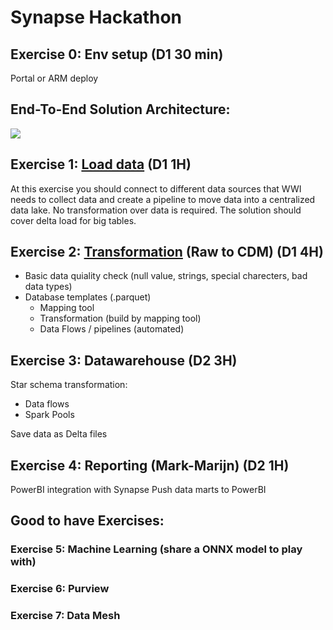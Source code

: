 # Synapse Hackathon

## Exercise 0: Env setup (D1 30 min) 
Portal or ARM deploy
## End-To-End Solution Architecture:
![](<https://docs.microsoft.com/en-us/azure/architecture/example-scenario/dataplate2e/media/azure-analytics-end-to-end.png#lightbox>)

## Exercise 1: [Load data](<./Exercise 1.md>)  (D1 1H)
At this exercise you should connect to different data sources that WWI needs to collect data and create a pipeline to move data into a centralized data lake. No transformation over data is required. The solution should cover delta load for big tables.

## Exercise 2: [Transformation](<./Exercise 2.md>) (Raw to CDM) (D1 4H)
 
  - Basic data quiality check (null value, strings, special charecters, bad data types) 
  - Database templates (.parquet)
     - Mapping tool
     - Transformation (build by mapping tool) 
     - Data Flows / pipelines (automated)
 
  
## Exercise 3: Datawarehouse (D2 3H)
   Star schema transformation:
   <ul> 
    <li> Data flows
    <li> Spark Pools
    </ul>
    Save data as Delta files
    
## Exercise 4: Reporting (Mark-Marijn) (D2 1H)
  PowerBI integration with Synapse
  Push data marts to PowerBI
  
## Good to have Exercises:
### Exercise 5: Machine Learning (share a ONNX model to play with)
### Exercise 6: Purview
### Exercise 7: Data Mesh

